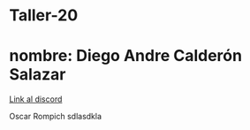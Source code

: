 # Taller-20
# nombre: Diego Andre Calderón Salazar
[Link al discord](https://discord.gg/3jycQWH2)

Oscar Rompich sdlasdkla